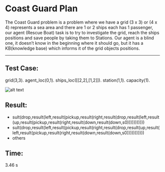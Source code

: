 # Coast Guard Plan
The Coast Guard problem is a problem where we have a grid (3 x 3) or (4 x 4) represents a sea area and there are 1 or 2 ships each has 1 passenger, our agent (Rescue Boat) task is to try to investigate the grid, reach the ships positions and  save people by taking them to Stations. Our agent is a blind one, it doesn’t know in the beginning where it should go, but it has a KB(knowledge base) which informs it of the grid objects positions.

*******************************************

## Test Case:
grid(3,3).
agent_loc(0,1).
ships_loc([[2,2],[1,2]]).
station(1,1).
capacity(1).

![alt text](https://i.postimg.cc/CKZjVmnP/KB-example.png)


## Result:
- sult(drop,result(left,result(pickup,result(right,result(drop,result(left,result(up,result(pickup,result(right,result(down,result(down,s0)))))))))))
- sult(drop,result(left,result(pickup,result(right,result(drop,result(up,result(left,result(pickup,result(right,result(down,result(down,s0)))))))))))
- others

## Time:
3.46 s


<a href = "https://github.com/Abdelrahman-Khater" />




